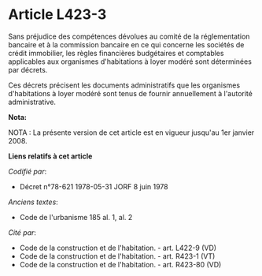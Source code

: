 # Article L423-3

Sans préjudice des compétences dévolues au comité de la réglementation bancaire et à la commission bancaire en ce qui
concerne les sociétés de crédit immobilier, les règles financières budgétaires et comptables applicables aux organismes
d'habitations à loyer modéré sont déterminées par décrets.

Ces décrets précisent les documents administratifs que les organismes d'habitations à loyer modéré sont tenus de fournir
annuellement à l'autorité administrative.

**Nota:**

NOTA : La présente version de cet article est en vigueur jusqu'au 1er janvier 2008.

**Liens relatifs à cet article**

_Codifié par_:

  - Décret n°78-621 1978-05-31 JORF 8 juin 1978

_Anciens textes_:

  - Code de l'urbanisme 185 al. 1, al. 2

_Cité par_:

  - Code de la construction et de l'habitation. - art. L422-9 (VD)
  - Code de la construction et de l'habitation. - art. R423-1 (VT)
  - Code de la construction et de l'habitation. - art. R423-80 (VD)
